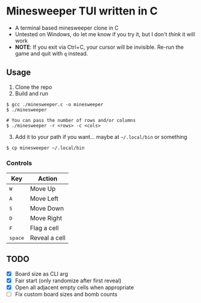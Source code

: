 # Minesweeper TUI written in C
- A terminal based minesweeper clone in C
- Untested on Windows, do let me know if you try it, but I don't *think* it will work
- **NOTE**: If you exit via Ctrl+C, your cursor will be invisible. Re-run the game and quit with `q` instead.

## Usage
1. Clone the repo
2. Build and run
```console
$ gcc ./minesweeper.c -o minesweeper
$ ./minesweeper

# You can pass the number of rows and/or columns
$ ./minesweeper -r <rows> -c <cols>
```
3. Add it to your path if you want... maybe at `~/.local/bin` or something
```console
$ cp minesweeper ~/.local/bin
```

### Controls
| Key              | Action        |
| ---------------- | ------------- |
| <kbd>W</kbd>     | Move Up       |
| <kbd>A</kbd>     | Move Left     |
| <kbd>S</kbd>     | Move Down     |
| <kbd>D</kbd>     | Move Right    |
| <kbd>F</kbd>     | Flag a cell   |
| <kbd>space</kbd> | Reveal a cell |

## TODO
- [x] Board size as CLI arg
- [x] Fair start (only randomize after first reveal)
- [x] Open all adjacent empty cells when appropriate
- [ ] Fix custom board sizes and bomb counts